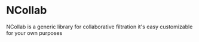 NCollab
=======

NCollab is a generic library for collaborative filtration it's easy customizable for your own purposes

